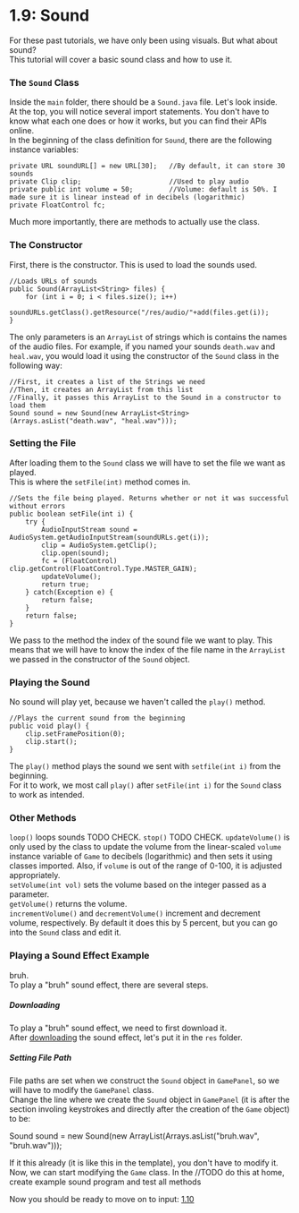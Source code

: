 # 1.9: Sound

For these past tutorials, we have only been using visuals. But what about sound?  
This tutorial will cover a basic sound class and how to use it.  

### The `Sound` Class

Inside the `main` folder, there should be a `Sound.java` file. Let's look inside.  
At the top, you will notice several import statements. You don't have to know what each one does or how it works, but you can find their APIs online.  
In the beginning of the class definition for `Sound`, there are the following instance variables:  
  
    private URL soundURL[] = new URL[30];   //By default, it can store 30 sounds
    private Clip clip;                      //Used to play audio
    private public int volume = 50;         //Volume: default is 50%. I made sure it is linear instead of in decibels (logarithmic)
    private FloatControl fc; 
  
Much more importantly, there are methods to actually use the class.  

### The Constructor

First, there is the constructor. This is used to load the sounds used.  

    //Loads URLs of sounds
    public Sound(ArrayList<String> files) {
        for (int i = 0; i < files.size(); i++)
            soundURLs.getClass().getResource("/res/audio/"+add(files.get(i));
    }
    
The only parameters is an `ArrayList` of strings which is contains the names of the audio files. For example, if you named your sounds `death.wav` and `heal.wav`, you would load it using the constructor of the `Sound` class in the following way:
    
    //First, it creates a list of the Strings we need
    //Then, it creates an ArrayList from this list
    //Finally, it passes this ArrayList to the Sound in a constructor to load them
    Sound sound = new Sound(new ArrayList<String>(Arrays.asList("death.wav", "heal.wav")));
  
### Setting the File

After loading them to the `Sound` class we will have to set the file we want as played.  
This is where the `setFile(int)` method comes in.  

    //Sets the file being played. Returns whether or not it was successful without errors
    public boolean setFile(int i) {
        try {
            AudioInputStream sound = AudioSystem.getAudioInputStream(soundURLs.get(i));
            clip = AudioSystem.getClip();
            clip.open(sound);
            fc = (FloatControl) clip.getControl(FloatControl.Type.MASTER_GAIN);
            updateVolume();
            return true;
        } catch(Exception e) {
            return false;
        }
        return false;
    }
    
We pass to the method the index of the sound file we want to play. This means that we will have to know the index of the file name in the `ArrayList` we passed in the constructor of the `Sound` object.   
### Playing the Sound

No sound will play yet, because we haven't called the `play()` method.  

    //Plays the current sound from the beginning
    public void play() {
        clip.setFramePosition(0);
        clip.start();
    }

The `play()` method plays the sound we sent with `setfile(int i)` from the beginning.  
For it to work, we most call `play()` after `setFile(int i)` for the `Sound` class to work as intended.  

### Other Methods

`loop()` loops sounds TODO CHECK. 
`stop()` TODO CHECK. 
`updateVolume()` is only used by the class to update the volume from the linear-scaled `volume` instance variable of `Game` to decibels (logarithmic) and then sets it using classes imported. Also, if `volume` is out of the range of 0-100, it is adjusted appropriately.  
`setVolume(int vol)` sets the volume based on the integer passed as a parameter.  
`getVolume()` returns the volume.  
`incrementVolume()` and `decrementVolume()` increment and decrement volume, respectively. By default it does this by 5 percent, but you can go into the `Sound` class and edit it.  

### Playing a Sound Effect Example

bruh.  
To play a "bruh" sound effect, there are several steps.  

##### Downloading

To play a "bruh" sound effect, we need to first download it.  
After [downloading](https://github.com/Motirock/An-Introduction-To-Java-Graphics/blob/main/Resources/Audio%20Files/bruh.wav) the sound effect, let's put it in the `res` folder.  

##### Setting File Path

File paths are set when we construct the `Sound` object in `GamePanel`, so we will have to modify the `GamePanel` class.  
Change the line where we create the `Sound` object in `GamePanel` (it is after the section involing keystrokes and directly after the creation of the `Game` object) to be:

  Sound sound = new Sound(new ArrayList<String>(Arrays.asList("bruh.wav", "bruh.wav")));
  
If it this already (it is like this in the template), you don't have to modify it.  
Now, we can start modifying the `Game` class. 
In the //TODO do this at home, create example sound program and test all methods


Now you should be ready to move on to input: [1.10](https://github.com/Motirock/An-Introduction-To-Java-Graphics/tree/main/Part%201/1.10?scrlybrkr=efa11cf5)
